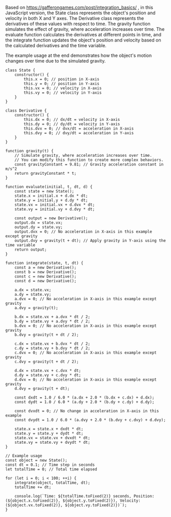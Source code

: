 Based on https://gafferongames.com/post/integration_basics/ , in this JavaScript version, the State class represents 
the object's position and velocity in both X and Y axes. The Derivative class represents the derivatives of these
values with respect to time. The gravity function simulates the effect of gravity, where acceleration increases over time. 
The evaluate function calculates the derivatives at different points in time, and the integrate function updates the 
object's position and velocity based on the calculated derivatives and the time variable.

The example usage at the end demonstrates how the object's motion changes over time due to the simulated gravity. 

```
class State {
    constructor() {
        this.x = 0; // position in X-axis
        this.y = 0; // position in Y-axis
        this.vx = 0; // velocity in X-axis
        this.vy = 0; // velocity in Y-axis
    }
}

class Derivative {
    constructor() {
        this.dx = 0; // dx/dt = velocity in X-axis
        this.dy = 0; // dy/dt = velocity in Y-axis
        this.dvx = 0; // dvx/dt = acceleration in X-axis
        this.dvy = 0; // dvy/dt = acceleration in Y-axis
    }
}

function gravity(t) {
    // Simulate gravity, where acceleration increases over time.
    // You can modify this function to create more complex behaviors.
    const gravityConstant = 9.81; // Gravity acceleration constant in m/s^2
    return gravityConstant * t;
}

function evaluate(initial, t, dt, d) {
    const state = new State();
    state.x = initial.x + d.dx * dt;
    state.y = initial.y + d.dy * dt;
    state.vx = initial.vx + d.dvx * dt;
    state.vy = initial.vy + d.dvy * dt;

    const output = new Derivative();
    output.dx = state.vx;
    output.dy = state.vy;
    output.dvx = 0; // No acceleration in X-axis in this example except gravity
    output.dvy = gravity(t + dt); // Apply gravity in Y-axis using the time variable
    return output;
}

function integrate(state, t, dt) {
    const a = new Derivative();
    const b = new Derivative();
    const c = new Derivative();
    const d = new Derivative();

    a.dx = state.vx;
    a.dy = state.vy;
    a.dvx = 0; // No acceleration in X-axis in this example except gravity
    a.dvy = gravity(t);

    b.dx = state.vx + a.dvx * dt / 2;
    b.dy = state.vy + a.dvy * dt / 2;
    b.dvx = 0; // No acceleration in X-axis in this example except gravity
    b.dvy = gravity(t + dt / 2);

    c.dx = state.vx + b.dvx * dt / 2;
    c.dy = state.vy + b.dvy * dt / 2;
    c.dvx = 0; // No acceleration in X-axis in this example except gravity
    c.dvy = gravity(t + dt / 2);

    d.dx = state.vx + c.dvx * dt;
    d.dy = state.vy + c.dvy * dt;
    d.dvx = 0; // No acceleration in X-axis in this example except gravity
    d.dvy = gravity(t + dt);

    const dxdt = 1.0 / 6.0 * (a.dx + 2.0 * (b.dx + c.dx) + d.dx);
    const dydt = 1.0 / 6.0 * (a.dy + 2.0 * (b.dy + c.dy) + d.dy);

    const dvxdt = 0; // No change in acceleration in X-axis in this example
    const dvydt = 1.0 / 6.0 * (a.dvy + 2.0 * (b.dvy + c.dvy) + d.dvy);

    state.x = state.x + dxdt * dt;
    state.y = state.y + dydt * dt;
    state.vx = state.vx + dvxdt * dt;
    state.vy = state.vy + dvydt * dt;
}

// Example usage
const object = new State();
const dt = 0.1; // Time step in seconds
let totalTime = 0; // Total time elapsed

for (let i = 0; i < 100; ++i) {
    integrate(object, totalTime, dt);
    totalTime += dt;

    console.log(`Time: ${totalTime.toFixed(2)} seconds, Position: (${object.x.toFixed(2)}, ${object.y.toFixed(2)}), Velocity: (${object.vx.toFixed(2)}, ${object.vy.toFixed(2)})`);
}
```
